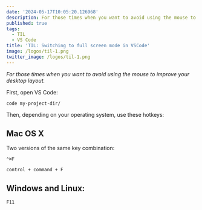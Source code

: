 ```yaml
---
date: '2024-05-17T10:05:20.126968'
description: For those times when you want to avoid using the mouse to improve your desktop layout.
published: true
tags:
  - TIL
  - VS Code
title: 'TIL: Switching to full screen mode in VSCode'
image: /logos/til-1.png
twitter_image: /logos/til-1.png
---
```


*For those times when you want to avoid using the mouse to improve your desktop layout.*

First, open VS Code:

```
code my-project-dir/
```

Then, depending on your operating system, use these hotkeys:


## Mac OS X

Two versions of the same key combination:

```
⌃⌘F
```

```
control + command + F
```

## Windows and Linux:

```
F11
```